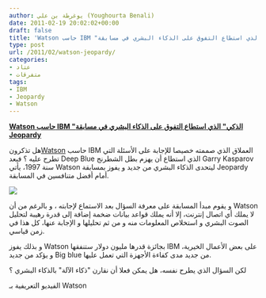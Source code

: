 ```yaml
---
author: يوغرطة بن علي (Youghourta Benali)
date: 2011-02-19 20:02:02+00:00
draft: false
title: 'Watson حاسب IBM "الذكي" الذي استطاع التفوق على الذكاء البشري في مسابقة Jeopardy '
type: post
url: /2011/02/watson-jeopardy/
categories:
- عتاد
- متفرقات
tags:
- IBM
- Jeopardy
- Watson
---
```


**[Watson حاسب IBM "الذكي" الذي استطاع التفوق على الذكاء البشري في مسابقة Jeopardy](http://www.it-scoop.com/2011/02/watson-jeopardy/)**


هل تذكرون[Watson](http://www.it-scoop.com/2010/06/watson-ibm-supercomputer-compete-jeopardy/) حاسب IBM العملاق الذي صممته خصيصا للإجابة على الأسئلة التي تطرح عليه ؟ فبعد Deep Blue الذي استطاع أن يهزم بطل الشطرنج Garry Kasparov سنة 1997، يأتي Watson ليتحدى الذكاء البشري من جديد و يفوز بمسابقة Jeopardy أمام أفضل متنافسين في المسابقة.


[![](http://www.it-scoop.com/wp-content/uploads/2011/02/watson-Jeopardy.jpg)
](http://www.it-scoop.com/2011/02/watson-jeopardy/)


و يقوم مبدأ المسابقة على معرفة السؤال بعد الاستماع لإجابته ، و بالرغم من أن Watson لا يملك أي اتصال إنترنت، إلا أنه يملك قواعد بيانات ضخمة إضافة إلى قدرة رهيبة لتحليل الصوت البشري و استخلاص المعلومات منه و من ثم تحليلها و الإجابة عنها، كل هذا في زمن قياسي.

و بذلك يفوز Watson بجائزة قدرها مليون دولار ستنفقها IBM على بعض الأعمال الخيرية، و يؤكد من جديد Big blue من جديد مدى كفاءة الأجهزة التي تعمل عليها.

لكن السؤال الذي يطرح نفسه، هل يمكن فعلا أن نقارن "ذكاء الآلة" بالذكاء البشري ؟

الفيديو التعريفية بـ Watson

<!-- more -->



<object classid="clsid:d27cdb6e-ae6d-11cf-96b8-444553540000" width="640" codebase="http://download.macromedia.com/pub/shockwave/cabs/flash/swflash.cab#version=6,0,40,0" height="390"><embed src="http://www.youtube.com/v/FC3IryWr4c8?fs=1&hl=fr_FR&rel=0" allowscriptaccess="always" height="390" width="640" allowfullscreen="true" type="application/x-shockwave-flash"></embed></object>
